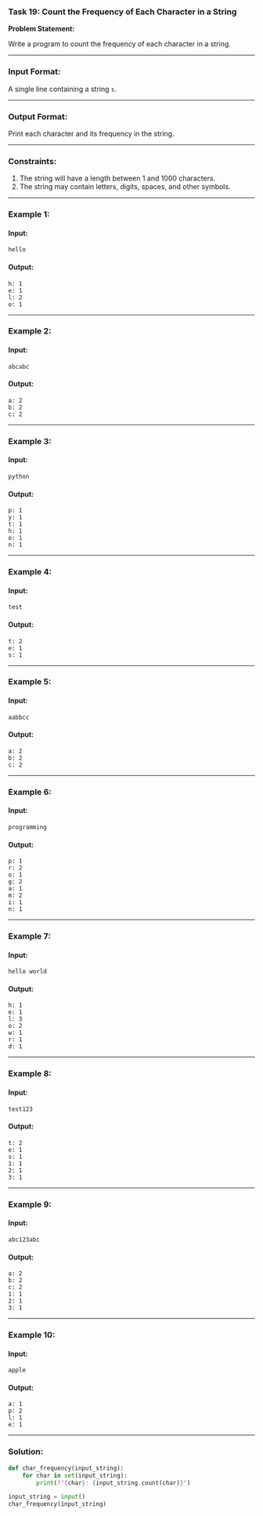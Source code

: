 ### Task 19: Count the Frequency of Each Character in a String

**Problem Statement:**

Write a program to count the frequency of each character in a string.

---

### Input Format:

A single line containing a string `s`.

---

### Output Format:

Print each character and its frequency in the string.

---

### Constraints:

1. The string will have a length between 1 and 1000 characters.
2. The string may contain letters, digits, spaces, and other symbols.

---

### Example 1:

#### Input:
```
hello
```

#### Output:
```
h: 1
e: 1
l: 2
o: 1
```

---

### Example 2:

#### Input:
```
abcabc
```

#### Output:
```
a: 2
b: 2
c: 2
```

---

### Example 3:

#### Input:
```
python
```

#### Output:
```
p: 1
y: 1
t: 1
h: 1
o: 1
n: 1
```

---

### Example 4:

#### Input:
```
test
```

#### Output:
```
t: 2
e: 1
s: 1
```

---

### Example 5:

#### Input:
```
aabbcc
```

#### Output:
```
a: 2
b: 2
c: 2
```

---

### Example 6:

#### Input:
```
programming
```

#### Output:
```
p: 1
r: 2
o: 1
g: 2
a: 1
m: 2
i: 1
n: 1
```

---

### Example 7:

#### Input:
```
hello world
```

#### Output:
```
h: 1
e: 1
l: 3
o: 2
w: 1
r: 1
d: 1
```

---

### Example 8:

#### Input:
```
test123
```

#### Output:
```
t: 2
e: 1
s: 1
1: 1
2: 1
3: 1
```

---

### Example 9:

#### Input:
```
abc123abc
```

#### Output:
```
a: 2
b: 2
c: 2
1: 1
2: 1
3: 1
```

---

### Example 10:

#### Input:
```
apple
```

#### Output:
```
a: 1
p: 2
l: 1
e: 1
```

---

### Solution:

```python
def char_frequency(input_string):
    for char in set(input_string):
        print(f"{char}: {input_string.count(char)}")

input_string = input()
char_frequency(input_string)
```
